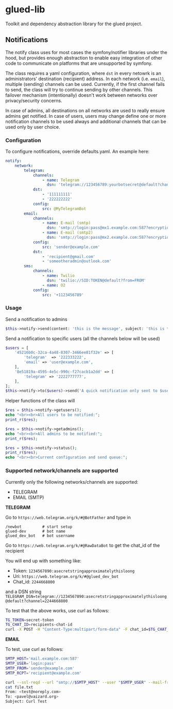 # glued-lib
Toolkit and dependency abstraction library for the glued project.

## Notifications

The notify class uses for most cases the symfony/notifier libraries under the hood, but provides
enough abstraction to enable easy integration of other code to communicate on platforms that are
unsupported by symfony.

The class requires a yaml configuration, where `dst` in every netowrk is an administrators'
destination (recipient) address. In each network (i.e. `email`), multiple (sending) channels can be
used. Currently, if the first channel fails to send, the class will try to continue sending by other
channels. This failover mechanism (intentionally) doesn't work between networks over privacy/security
concerns.

In case of admins, all destinations on all networks are used to really ensure admins get notified.
In case of users, users may change define one or more notification channels to be used always and
additional channels that can be used only by user choice.

### Configuration

To configure notifications, override defaults.yaml. An example here:

```yaml
notify:
    network:
        telegram:
            channels:
                - name: Telegram
                  dsn: 'telegram://123456789:yourbotsecret@default?channel='
            dst:
                - '111111111'
                - '222222222'
            config:
                src: @MyTelegramBot
        email:
            channels:
                - name: E-mail (smtp)
                  dsn: 'smtp://login:pass@mx1.example.com:587?encryption=starttls'
                - name: E-mail (smtp2)
                  dsn: 'smtp://login:pass@mx2.example.com:587?encryption=starttls'
            config:
                src: 'sender@example.com'
            dst:
                - 'recipient@gmail.com'
                - 'someotheradmin@outlook.com'
        sms:
            channels:
                - name: Twilio
                  dsn: 'twilio://SID:TOKEN@default?from=FROM'
                - name: O2
            config:
                src: '+1123456789'
```

### Usage

Send a notification to admins

```php
$this->notify->send(content: 'this is the message', subject: 'this is the optional header (i.e. mail subject', notify_admins: true);
```

Send a notification to specific users (all the channels below will be used)

```php
$users = [
    '45216b0c-32ca-4a48-8307-3466ee81f32e' => [
        'telegram'  => '222333222',
        'email' => 'user@example.com',
    ],
    '8e51819a-4595-4e5c-990c-f27cacb1a2dd' => [
        'telegram' => '2222777777',
    ],
];
$this->notify->to($users)->send('A quick notification only sent to $users');
```

Helper functions of the class will

```php
$res = $this->notify->getusers();
echo "<br><br>All users to be notified:";
print_r($res); 

$res = $this->notify->getadmins();
echo "<br><br>All admins to be notified:";
print_r($res); 

$res = $this->notify->status();
print_r($res);
echo "<br><br>Current configuration and send queue:";
```

### Supported network/channels are supported

Currently only the following networks/channels are supported:

- TELEGRAM
- EMAIL (SMTP)

**TELEGRAM**

Go to `https://web.telegram.org/k/#@BotFather` and type in

```
/newbot         # start setup
glued-dev       # bot name
glued_dev_bot   # bot username
```

Go to `https://web.telegram.org/k/#@RawDataBot` to get the chat_id of the recipient

You will end up with something like:

- Token: `1234567890:asecretstringapproximatelythisloong`
- Uri: `https://web.telegram.org/k/#@glued_dev_bot`
- Chat_id: `2244668800`

and a DSN string `TELEGRAM_DSN=telegram://1234567890:asecretstringapproximatelythisloong@default?channel=2244668800`

To test that the above works, use curl as follows:

```bash
TG_TOKEN=secret-token
TG_CHAT_ID=recipients-chat-id
curl -X POST -H "Content-Type:multipart/form-data" -F chat_id=$TG_CHAT_ID -F text="message" "https://api.telegram.org/bot$TG_TOKEN/sendMessage"
```

**EMAIL**

To test, use curl as follows:

```bash
SMTP_HOST='mail.example.com:587'
SMTP_USER='login:pass'
SMTP_FROM='sender@example.com'
SMTP_RCPT='recipient@example.com'

curl --ssl-reqd --url "smtp://$SMTP_HOST" --user "$SMTP_USER" --mail-from "$SMTP_FROM" --mail-rcpt "$SMTP_RCPT" --upload-file file.txt
cat file.txt
From: <test@noreply.com>
To: <pavel@vaizard.org>
Subject: Curl Test
```